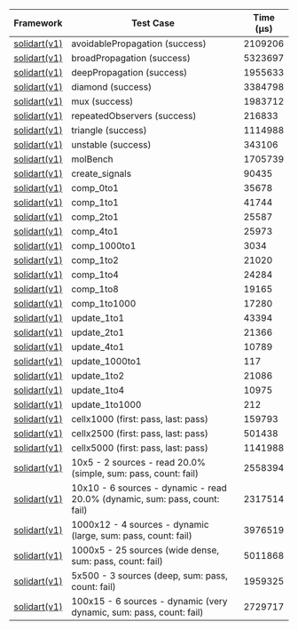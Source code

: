 | Framework | Test Case | Time (μs) |
| --- | --- | --- |
| [solidart(v1)](https://github.com/nank1ro/solidart) | avoidablePropagation (success) | 2109206 |
| [solidart(v1)](https://github.com/nank1ro/solidart) | broadPropagation (success) | 5323697 |
| [solidart(v1)](https://github.com/nank1ro/solidart) | deepPropagation (success) | 1955633 |
| [solidart(v1)](https://github.com/nank1ro/solidart) | diamond (success) | 3384798 |
| [solidart(v1)](https://github.com/nank1ro/solidart) | mux (success) | 1983712 |
| [solidart(v1)](https://github.com/nank1ro/solidart) | repeatedObservers (success) | 216833 |
| [solidart(v1)](https://github.com/nank1ro/solidart) | triangle (success) | 1114988 |
| [solidart(v1)](https://github.com/nank1ro/solidart) | unstable (success) | 343106 |
| [solidart(v1)](https://github.com/nank1ro/solidart) | molBench | 1705739 |
| [solidart(v1)](https://github.com/nank1ro/solidart) | create_signals | 90435 |
| [solidart(v1)](https://github.com/nank1ro/solidart) | comp_0to1 | 35678 |
| [solidart(v1)](https://github.com/nank1ro/solidart) | comp_1to1 | 41744 |
| [solidart(v1)](https://github.com/nank1ro/solidart) | comp_2to1 | 25587 |
| [solidart(v1)](https://github.com/nank1ro/solidart) | comp_4to1 | 25973 |
| [solidart(v1)](https://github.com/nank1ro/solidart) | comp_1000to1 | 3034 |
| [solidart(v1)](https://github.com/nank1ro/solidart) | comp_1to2 | 21020 |
| [solidart(v1)](https://github.com/nank1ro/solidart) | comp_1to4 | 24284 |
| [solidart(v1)](https://github.com/nank1ro/solidart) | comp_1to8 | 19165 |
| [solidart(v1)](https://github.com/nank1ro/solidart) | comp_1to1000 | 17280 |
| [solidart(v1)](https://github.com/nank1ro/solidart) | update_1to1 | 43394 |
| [solidart(v1)](https://github.com/nank1ro/solidart) | update_2to1 | 21366 |
| [solidart(v1)](https://github.com/nank1ro/solidart) | update_4to1 | 10789 |
| [solidart(v1)](https://github.com/nank1ro/solidart) | update_1000to1 | 117 |
| [solidart(v1)](https://github.com/nank1ro/solidart) | update_1to2 | 21086 |
| [solidart(v1)](https://github.com/nank1ro/solidart) | update_1to4 | 10975 |
| [solidart(v1)](https://github.com/nank1ro/solidart) | update_1to1000 | 212 |
| [solidart(v1)](https://github.com/nank1ro/solidart) | cellx1000 (first: pass, last: pass) | 159793 |
| [solidart(v1)](https://github.com/nank1ro/solidart) | cellx2500 (first: pass, last: pass) | 501438 |
| [solidart(v1)](https://github.com/nank1ro/solidart) | cellx5000 (first: pass, last: pass) | 1141988 |
| [solidart(v1)](https://github.com/nank1ro/solidart) | 10x5 - 2 sources - read 20.0% (simple, sum: pass, count: fail) | 2558394 |
| [solidart(v1)](https://github.com/nank1ro/solidart) | 10x10 - 6 sources - dynamic - read 20.0% (dynamic, sum: pass, count: fail) | 2317514 |
| [solidart(v1)](https://github.com/nank1ro/solidart) | 1000x12 - 4 sources - dynamic (large, sum: pass, count: fail) | 3976519 |
| [solidart(v1)](https://github.com/nank1ro/solidart) | 1000x5 - 25 sources (wide dense, sum: pass, count: fail) | 5011868 |
| [solidart(v1)](https://github.com/nank1ro/solidart) | 5x500 - 3 sources (deep, sum: pass, count: fail) | 1959325 |
| [solidart(v1)](https://github.com/nank1ro/solidart) | 100x15 - 6 sources - dynamic (very dynamic, sum: pass, count: fail) | 2729717 |
